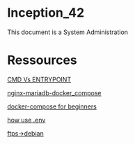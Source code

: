 # Inception_42
 This document is a System Administration


# Ressources 

<a href="https://stackoverflow.com/questions/21553353/what-is-the-difference-between-cmd-and-entrypoint-in-a-dockerfile"> CMD Vs ENTRYPOINT </a>


<a href="https://nixfaq.org/2021/08/create-a-docker-container-that-contains-nginx-and-mariadb.html">nginx-mariadb-docker_compose</a>

<a href="https://towardsdatascience.com/docker-compose-for-absolute-beginners-how-does-it-work-and-how-to-use-it-examples-733ca24c5e6c">docker-compose for beginners</a>

<a href="https://www.techrepublic.com/article/how-to-use-docker-env-file/"> how use .env </a>

<a href="https://wiki.debian.org/fr/vsftpd">ftps->debian</a>

